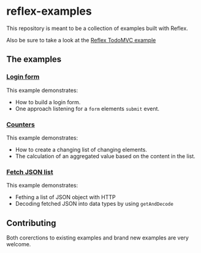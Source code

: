# reflex-examples

This repository is meant to be a collection of examples built with Reflex.

Also be sure to take a look at the [Reflex TodoMVC
example](https://github.com/ryantrinkle/reflex-todomvc)

## The examples

### [Login form](login-form)

This example demonstrates:

* How to build a login form.
* One approach listening for a `form` elements `submit` event.

### [Counters](counters)

This example demonstrates:

* How to create a changing list of changing elements.
* The calculation of an aggregated value based on the content in the list.

### [Fetch JSON list](fetch-json-list)

This example demonstrates:

* Fething a list of JSON object with HTTP
* Decoding fetched JSON into data types by using `getAndDecode`

## Contributing

Both corerctions to existing examples and brand new examples are very welcome.
